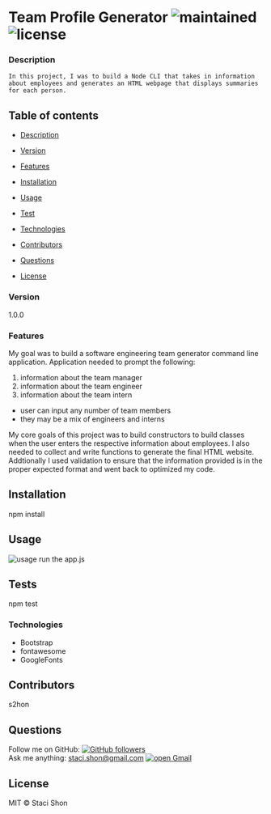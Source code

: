 
# Team Profile Generator ![maintained](https://img.shields.io/maintenance/false/2020) ![license](https://img.shields.io/badge/license-MIT-blue)

### Description
    In this project, I was to build a Node CLI that takes in information about employees and generates an HTML webpage that displays summaries for each person. 

## Table of contents
* [Description](#Description)
* [Version](#Version)

* [Features](#Features)
* [Installation](#Installation)
* [Usage](#Usage)
* [Test](#Test)

* [Technologies](#Technologies)

* [Contributors](#Contributors)
* [Questions](#Questions)
* [License](#License)


### Version 
1.0.0

### Features
My goal was to build a software engineering team generator command line application.
Application needed to prompt the following:
1. information about the team manager 
2. information about the team engineer
3. information about the team intern
* user can input any number of team members
* they may be a mix of engineers and interns

My core goals of this project was to build constructors to build classes when the user enters the respective information about employees.
I also needed to collect and write functions to generate the final HTML website. Addtionally I used validation to ensure that the information provided is in the proper expected format and went back to optimized my code.

## Installation
npm install

## Usage
![usage](screenshot.gif)
run the app.js

## Tests
npm test

### Technologies
* Bootstrap
* fontawesome
* GoogleFonts

## Contributors
s2hon

## Questions
Follow me on GitHub: <a href="https://github.com/s2hon" target="_blank">![GitHub followers](https://img.shields.io/github/followers/s2hon?label=click%20to%20connect&style=social)</a></br>
Ask me anything: staci.shon@gmail.com <a href="https://www.gmail.com" target="_blank">![open Gmail](https://img.shields.io/badge/open-Gmail-red?style=for-the-badge)</a> 

## License
MIT © Staci Shon 

